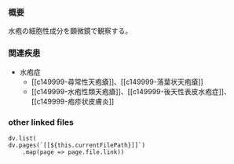 ### 概要
水疱の細胞性成分を顕微鏡で観察する。
### 関連疾患
- 水疱症
	- [[c149999-尋常性天疱瘡]]、[[c149999-落葉状天疱瘡]]
	- [[c149999-水疱性類天疱瘡]]、[[c149999-後天性表皮水疱症]]、[[c149999-疱疹状皮膚炎]]
### other linked files
```dataviewjs
dv.list(
dv.pages(`[[${this.currentFilePath}]]`)
	.map(page => page.file.link))
```
